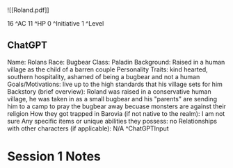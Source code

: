 ![[Roland.pdf]]

16
^AC
11
^HP
0
^Initiative
1
^Level

## ChatGPT
Name: Rolans 
Race: Bugbear 
Class: Paladin 
Background: Raised in a human village as the child of a barren couple 
Personality Traits: kind hearted, southern hospitality, ashamed of being a bugbear and not a human Goals/Motivations: live up to the high standards that his village sets for him 
Backstory (brief overview): Roland was raised in a conservative human village, he was taken in as a small bugbear and his "parents" are sending him to a camp to pray the bugbear away becuase monsters are against their religion How they got trapped in Barovia (if not native to the realm): I am not sure 
Any specific items or unique abilities they possess: no 
Relationships with other characters (if applicable): N/A
^ChatGPTInput

# Session 1 Notes
